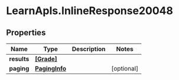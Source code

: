 # LearnApIs.InlineResponse20048

## Properties
Name | Type | Description | Notes
------------ | ------------- | ------------- | -------------
**results** | [**[Grade]**](Grade.md) |  | 
**paging** | [**PagingInfo**](PagingInfo.md) |  | [optional] 
